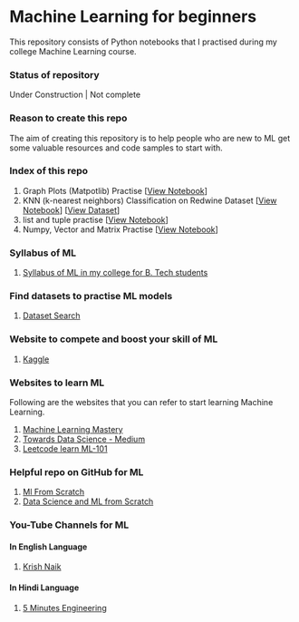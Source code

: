 # Machine Learning for beginners

This repository consists of Python notebooks that I practised during my college Machine Learning course. 

### Status of repository 
Under Construction | Not complete

### Reason to create this repo
The aim of creating this repository is to help people who are new to ML get some valuable resources and code samples to start with.

### Index of this repo

1. Graph Plots (Matpotlib) Practise [[View Notebook](https://github.com/swati-gwc/ML-practise/blob/main/GraphPlotsPractise.ipynb)] 
2. KNN (k-nearest neighbors) Classification on Redwine Dataset [[View Notebook](https://github.com/swati-gwc/ML-practise/blob/main/MLProject_KNN_Redwine_swati.ipynb)] [[View Dataset](https://github.com/swati-gwc/ML-practise/blob/main/redwine.csv)]
3. list and tuple practise [[View Notebook](https://github.com/swati-gwc/ML-practise/blob/main/AI-CLASS1.ipynb)]
4. Numpy, Vector and Matrix Practise  [[View Notebook](https://github.com/swati-gwc/ML-practise/blob/main/Numpy_Vector_Matrix.ipynb)] 



### Syllabus of ML
1. [Syllabus of ML in my college for B. Tech students](https://github.com/swati-gwc/ML-practise/blob/main/MLSyllabus.md)


### Find datasets to practise ML models
1. [Dataset Search](https://datasetsearch.research.google.com/)


### Website to compete and boost your skill of ML
1. [Kaggle](https://www.kaggle.com/)

### Websites to learn ML
Following are the websites that you can refer to start learning Machine Learning. 

1. [Machine Learning Mastery](https://machinelearningmastery.com)
2. [Towards Data Science - Medium](https://towardsdatascience.com/)
3. [Leetcode learn ML-101](https://leetcode.com/explore/learn/card/machine-learning-101/)

### Helpful repo on GitHub for ML

1. [Ml From Scratch](https://github.com/eriklindernoren/ML-From-Scratch)
2. [Data Science and ML from Scratch](https://github.com/hammadshaikhha/Data-Science-and-Machine-Learning-from-Scratch)

### You-Tube Channels for ML

#### In English Language
1. [Krish Naik](https://www.youtube.com/channel/UCNU_lfiiWBdtULKOw6X0Dig)

#### In Hindi Language
1. [5 Minutes Engineering](https://youtube.com/playlist?list=PLYwpaL_SFmcBhOEPwf5cFwqo5B-cP9G4P)
